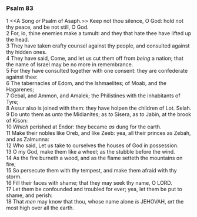 ### Psalm 83

1 <<A Song *or* Psalm of Asaph.>> Keep not thou silence, O God: hold not thy peace, and be not still, O God.  
2 For, lo, thine enemies make a tumult: and they that hate thee have lifted up the head.  
3 They have taken crafty counsel against thy people, and consulted against thy hidden ones.  
4 They have said, Come, and let us cut them off from *being* a nation; that the name of Israel may be no more in remembrance.  
5 For they have consulted together with one consent: they are confederate against thee:  
6 The tabernacles of Edom, and the Ishmaelites; of Moab, and the Hagarenes;  
7 Gebal, and Ammon, and Amalek; the Philistines with the inhabitants of Tyre;  
8 Assur also is joined with them: they have holpen the children of Lot. Selah.  
9 Do unto them as *unto* the Midianites; as *to* Sisera, as *to* Jabin, at the brook of Kison:  
10 *Which* perished at Endor: they became *as* dung for the earth.  
11 Make their nobles like Oreb, and like Zeeb: yea, all their princes as Zebah, and as Zalmunna:  
12 Who said, Let us take to ourselves the houses of God in possession.  
13 O my God, make them like a wheel; as the stubble before the wind.  
14 As the fire burneth a wood, and as the flame setteth the mountains on fire;  
15 So persecute them with thy tempest, and make them afraid with thy storm.  
16 Fill their faces with shame; that they may seek thy name, O LORD.  
17 Let them be confounded and troubled for ever; yea, let them be put to shame, and perish:  
18 That *men* may know that thou, whose name alone *is* JEHOVAH, *art* the most high over all the earth.  
